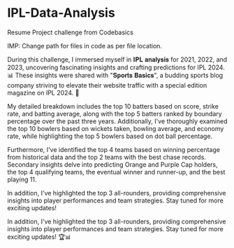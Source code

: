 # IPL-Data-Analysis
Resume Project challenge from Codebasics

IMP: Change path for files in code as per file location.

During this challenge, I immersed myself in 𝐈𝐏𝐋 𝐚𝐧𝐚𝐥𝐲𝐬𝐢𝐬 for 2021, 2022, and 2023, uncovering fascinating insights and crafting predictions for IPL 2024. 📊 These insights were shared with "𝐒𝐩𝐨𝐫𝐭𝐬 𝐁𝐚𝐬𝐢𝐜𝐬", a budding sports blog company striving to elevate their website traffic with a special edition magazine on IPL 2024. 📰

My detailed breakdown includes the top 10 batters based on score, strike rate, and batting average, along with the top 5 batters ranked by boundary percentage over the past three years. Additionally, I've thoroughly examined the top 10 bowlers based on wickets taken, bowling average, and economy rate, while highlighting the top 5 bowlers based on dot ball percentage.

Furthermore, I've identified the top 4 teams based on winning percentage from historical data and the top 2 teams with the best chase records. Secondary insights delve into predicting Orange and Purple Cap holders, the top 4 qualifying teams, the eventual winner and runner-up, and the best playing 11.

In addition, I've highlighted the top 3 all-rounders, providing comprehensive insights into player performances and team strategies. Stay tuned for more exciting updates!

In addition, I've highlighted the top 3 all-rounders, providing comprehensive insights into player performances and team strategies. Stay tuned for more exciting updates! 🏆📊
